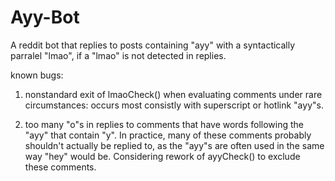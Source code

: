 # Ayy-Bot
A reddit bot that replies to posts containing "ayy" with a syntactically parralel "lmao", if a "lmao" is not detected in replies.


known bugs: 


1. nonstandard exit of lmaoCheck() when evaluating comments under rare circumstances: occurs most consistly with superscript or hotlink "ayy"s. 

2. too many "o"s in replies to comments that have words following the "ayy" that contain "y". In practice, many of these comments probably shouldn't actually be replied to, as the "ayy"s are often used in the same way "hey" would be. Considering rework of ayyCheck() to exclude these comments.

